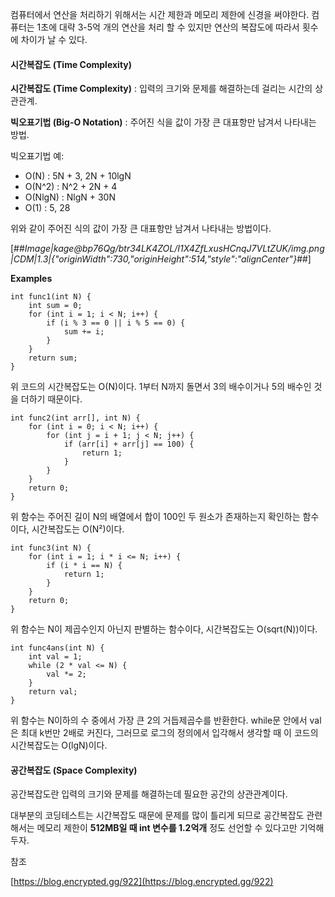 컴퓨터에서 연산을 처리하기 위해서는 시간 제한과 메모리 제한에 신경을 써야한다. 컴퓨터는 1초에 대략 3-5억 개의 연산을 처리 할 수 있지만 연산의 복잡도에 따라서 횟수에 차이가 날 수 있다.

#### 시간복잡도 (Time Complexity)

**시간복잡도 (Time Complexity)** : 입력의 크기와 문제를 해결하는데 걸리는 시간의 상관관계.

**빅오표기법 (Big-O Notation)** : 주어진 식을 값이 가장 큰 대표항만 남겨서 나타내는 방법.

빅오표기법 예:

-   O(N) : 5N + 3, 2N + 10lgN
-   O(N^2) : N^2 + 2N + 4
-   O(NlgN) : NlgN + 30N
-   O(1) : 5, 28

위와 같이 주어진 식의 값이 가장 큰 대표항만 남겨서 나타내는 방법이다. 

[##_Image|kage@bp76Qg/btr34LK4ZOL/I1X4ZfLxusHCnqJ7VLtZUK/img.png|CDM|1.3|{"originWidth":730,"originHeight":514,"style":"alignCenter"}_##]

**Examples**

```
int func1(int N) {
    int sum = 0;
    for (int i = 1; i < N; i++) {
        if (i % 3 == 0 || i % 5 == 0) {
            sum += i;
        }
    }
    return sum;
}
```

위 코드의 시간복잡도는 O(N)이다. 1부터 N까지 돌면서 3의 배수이거나 5의 배수인 것을 더하기 때문이다.

```
int func2(int arr[], int N) {
    for (int i = 0; i < N; i++) {
        for (int j = i + 1; j < N; j++) {
            if (arr[i] + arr[j] == 100) {
                return 1;
            }
        }
    }
    return 0;
}
```

위 함수는 주어진 길이 N의 배열에서 합이 100인 두 원소가 존재하는지 확인하는 함수이다, 시간복잡도는 O(N²)이다.

```
int func3(int N) {
    for (int i = 1; i * i <= N; i++) {
        if (i * i == N) {
            return 1;
        }
    }
    return 0;
}
```

위 함수는 N이 제곱수인지 아닌지 판별하는 함수이다, 시간복잡도는 O(sqrt(N))이다.

```
int func4ans(int N) {
    int val = 1;
    while (2 * val <= N) {
        val *= 2;
    }
    return val;
}
```

위 함수는 N이하의 수 중에서 가장 큰 2의 거듭제곱수를 반환한다. while문 안에서 val은 최대 k번만 2배로 커진다, 그러므로 로그의 정의에서 입각해서 생각할 때 이 코드의 시간복잡도는 O(lgN)이다.

#### 공간복잡도 (Space Complexity)

공간복잡도란 입력의 크기와 문제를 해결하는데 필요한 공간의 상관관계이다. 

대부분의 코딩테스트는 시간복잡도 때문에 문제를 많이 틀리게 되므로 공간복잡도 관련해서는 메모리 제한이 **512MB일 때 int 변수를 1.2억개** 정도 선언할 수 있다고만 기억해두자.

참조

[https://blog.encrypted.gg/922](https://blog.encrypted.gg/922)
